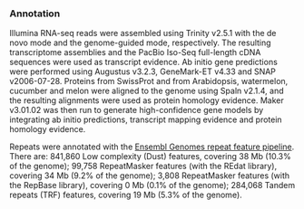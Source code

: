 ### Annotation

Illumina RNA-seq reads were assembled using Trinity v2.5.1 with the de novo mode and the genome-guided mode, respectively. The resulting transcriptome assemblies and the PacBio Iso-Seq full-length cDNA sequences were used as transcript evidence. Ab initio gene predictions were performed using Augustus v3.2.3, GeneMark-ET v4.33 and SNAP v2006-07-28. Proteins from SwissProt and from Arabidopsis, watermelon, cucumber and melon were aligned to the genome using Spaln v2.1.4, and the resulting alignments were used as protein homology evidence. Maker v3.01.02 was then run to generate high-confidence gene models by integrating ab initio predictions, transcript mapping evidence and protein homology evidence.

Repeats were annotated with the [Ensembl Genomes repeat feature pipeline](http://ensemblgenomes.org/info/data/repeat_features). There are: 841,860 Low complexity (Dust) features, covering 38 Mb (10.3% of the genome); 99,758 RepeatMasker features (with the REdat library), covering 34 Mb (9.2% of the genome); 3,808 RepeatMasker features (with the RepBase library), covering 0 Mb (0.1% of the genome); 284,068 Tandem repeats (TRF) features, covering 19 Mb (5.3% of the genome).
